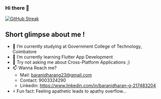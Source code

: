 ### Hi there 👋

[![GitHub Streak](https://github-readme-streak-stats.herokuapp.com/?user=DenverCoder1&theme=dark)](https://git.io/streak-stats)

## Short glimpse about me !

- 🔭 I’m currently studying at Government College of Technology, Coimbatore
- 🌱 I’m currently learning Flutter App Development
- 💬 Try not asking me about Cross-Platform Applications ;)
- 📫 Wanna Reach me?
    - Mail: baranidharang23@gmail.com
    - Contact: 9003324290
    - Linkedin: https://www.linkedin.com/in/baranidharan-g-217483204
- ⚡ Fun fact: Feeling apathetic leads to apathy overflow...
